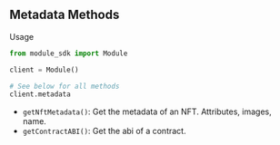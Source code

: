 ## Metadata Methods

Usage
```python
from module_sdk import Module

client = Module()

# See below for all methods
client.metadata
```

- `getNftMetadata()`: Get the metadata of an NFT. Attributes, images, name.
- `getContractABI()`: Get the abi of a contract.